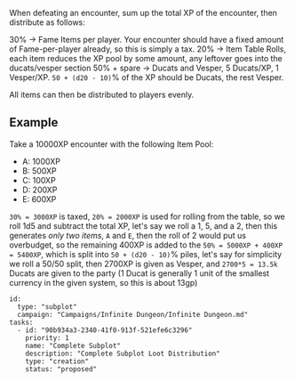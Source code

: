When defeating an encounter, sum up the total XP of the encounter, then distribute as follows:

30% -> Fame Items per player. Your encounter should have a fixed amount of Fame-per-player already, so this is simply a tax.
20% -> Item Table Rolls, each item reduces the XP pool by some amount, any leftover goes into the ducats/vesper section
50% + spare -> Ducats and Vesper, 5 Ducats/XP, 1 Vesper/XP. `50 + (d20 - 10)`%  of the XP should be Ducats, the rest Vesper.

All items can then be distributed to players evenly.

## Example

Take a 10000XP encounter with the following Item Pool:

- A: 1000XP
- B: 500XP
- C: 100XP
- D: 200XP
- E: 600XP

`30% = 3000XP` is taxed,  `20% = 2000XP` is used for rolling from the table, so we roll 1d5 and subtract the total XP, let's say we roll a 1, 5, and a 2, then this generates _only two items_, `A` and `E`, then the roll of 2 would put us overbudget, so the remaining 400XP is added to the  `50% = 5000XP + 400XP = 5400XP`, which is split into `50 + (d20 - 10)`% piles, let's say for simplicity we roll a 50/50 split, then 2700XP is given as Vesper, and `2700*5 = 13.5k` Ducats are given to the party (1 Ducat is generally 1 unit of the smallest currency in the given system, so this is about 13gp)

```RpgManager4
id: 
  type: "subplot"
  campaign: "Campaigns/Infinite Dungeon/Infinite Dungeon.md"
tasks: 
  - id: "90b934a3-2340-41f0-913f-521efe6c3296"
    priority: 1
    name: "Complete Subplot"
    description: "Complete Subplot Loot Distribution"
    type: "creation"
    status: "proposed"
```
